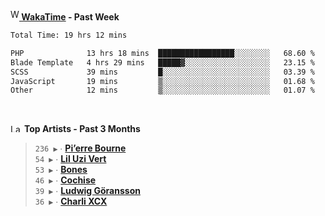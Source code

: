 <img src="https://github.com/dxnter/dxnter/assets/17434202/67b21fa4-d36d-46f9-9dec-f23d976b00ef" alt="WakaTime Logo" width="14" height="18"/><a href="https://wakatime.com/@dxnter" target="_blank"><strong> WakaTime</strong></a><strong> - Past Week</strong>

<!--START_SECTION:waka-->

```txt
Total Time: 19 hrs 12 mins

PHP              13 hrs 18 mins  █████████████████░░░░░░░░   68.60 %
Blade Template   4 hrs 29 mins   █████▓░░░░░░░░░░░░░░░░░░░   23.15 %
SCSS             39 mins         █░░░░░░░░░░░░░░░░░░░░░░░░   03.39 %
JavaScript       19 mins         ▒░░░░░░░░░░░░░░░░░░░░░░░░   01.68 %
Other            12 mins         ▒░░░░░░░░░░░░░░░░░░░░░░░░   01.07 %
```

<!--END_SECTION:waka-->

<br/>

<!--START_LASTFM_ARTISTS:{"period": "3month", "rows": 6}-->
<a href="https://last.fm" target="_blank"><img src="https://user-images.githubusercontent.com/17434202/215290617-e793598d-d7c9-428f-9975-156db1ba89cc.svg" alt="Last.fm Logo" width="18" height="13"/></a> **Top Artists - Past 3 Months**

> `236 ▶️` ∙ **[Pi’erre Bourne](https://www.last.fm/music/Pi%E2%80%99erre+Bourne)**<br/>
> `54 ▶️` ∙ **[Lil Uzi Vert](https://www.last.fm/music/Lil+Uzi+Vert)**<br/>
> `53 ▶️` ∙ **[Bones](https://www.last.fm/music/Bones)**<br/>
> `46 ▶️` ∙ **[Cochise](https://www.last.fm/music/Cochise)**<br/>
> `39 ▶️` ∙ **[Ludwig Göransson](https://www.last.fm/music/Ludwig+G%C3%B6ransson)**<br/>
> `36 ▶️` ∙ **[Charli XCX](https://www.last.fm/music/Charli+XCX)**<br/>
<!--END_LASTFM_ARTISTS-->
